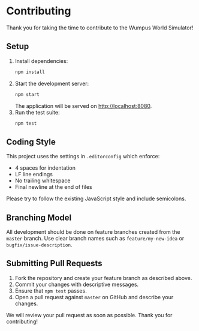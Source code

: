 # Contributing

Thank you for taking the time to contribute to the Wumpus World Simulator!

## Setup

1. Install dependencies:
   ```bash
   npm install
   ```
2. Start the development server:
   ```bash
   npm start
   ```
   The application will be served on <http://localhost:8080>.
3. Run the test suite:
   ```bash
   npm test
   ```

## Coding Style

This project uses the settings in `.editorconfig` which enforce:

* 4 spaces for indentation
* LF line endings
* No trailing whitespace
* Final newline at the end of files

Please try to follow the existing JavaScript style and include semicolons.

## Branching Model

All development should be done on feature branches created from the `master` branch. Use clear branch names such as `feature/my-new-idea` or `bugfix/issue-description`.

## Submitting Pull Requests

1. Fork the repository and create your feature branch as described above.
2. Commit your changes with descriptive messages.
3. Ensure that `npm test` passes.
4. Open a pull request against `master` on GitHub and describe your changes.

We will review your pull request as soon as possible. Thank you for contributing!

